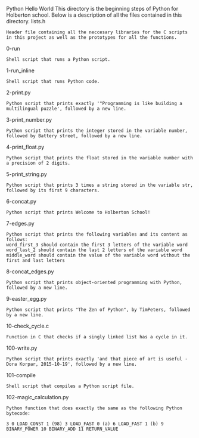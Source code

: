 Python Hello World
This directory is the beginning steps of Python for Holberton school. Below is a description of all the files contained in this directory.
lists.h

    Header file containing all the neccesary libraries for the C scripts in this project as well as the prototypes for all the functions.

0-run

    Shell script that runs a Python script.

1-run_inline

    Shell script that runs Python code.

2-print.py

    Python script that prints exactly '"Programming is like building a multilingual puzzle', followed by a new line.

3-print_number.py

    Python script that prints the integer stored in the variable number, followed by Battery street, followed by a new line.

4-print_float.py

    Python script that prints the float stored in the variable number with a precision of 2 digits.

5-print_string.py

    Python script that prints 3 times a string stored in the variable str, followed by its first 9 characters.

6-concat.py

    Python script that prints Welcome to Holberton School!

7-edges.py

    Python script that prints the following variables and its content as follows:
    word_first_3 should contain the first 3 letters of the variable word
    word_last_2 should contain the last 2 letters of the variable word
    middle_word should contain the value of the variable word without the first and last letters

8-concat_edges.py

    Python script that prints object-oriented programming with Python, followed by a new line.

9-easter_egg.py

    Python script that prints "The Zen of Python", by TimPeters, followed by a new line.

10-check_cycle.c

    Function in C that checks if a singly linked list has a cycle in it.

100-write.py

    Python script that prints exactly 'and that piece of art is useful - Dora Korpar, 2015-10-19', followed by a new line.

101-compile

    Shell script that compiles a Python script file.

102-magic_calculation.py

    Python function that does exactly the same as the following Python bytecode:

    3 0 LOAD_CONST 1 (98) 3 LOAD_FAST 0 (a) 6 LOAD_FAST 1 (b) 9 BINARY_POWER 10 BINARY_ADD 11 RETURN_VALUE
